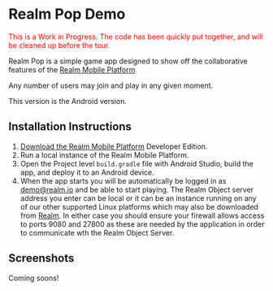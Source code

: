 # Realm Pop Demo

<span style="color:red">This is a Work in Progress.  The code has been quickly put together, and will be cleaned up before the tour.</span>

Realm Pop is a simple game app designed to show off the collaborative features of the [Realm Mobile Platform](https://realm.io/news/introducing-realm-mobile-platform/).

Any number of users may join and play in any given moment.

This version is the Android version.

## Installation Instructions

1. [Download the Realm Mobile Platform](https://realm.io/docs/realm-mobile-platform/get-started/) Developer Edition.
2. Run a local instance of the Realm Mobile Platform.
4. Open the Project level `build.gradle` file with Android Studio, build the app, and deploy it to an Android device.
5. When the app starts you will be automatically be logged in as demo@realm.io and be able to start playing. The Realm Object server address you enter can be local or it can be an instance running on any of our other supported Linux platforms which may also be downloaded from [Realm](https://realm.io). In either case you should ensure your firewall allows access to ports 9080 and 27800 as these are needed by the application in order to communicate wth the Realm Object Server.


## Screenshots

Coming soons!
